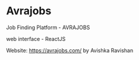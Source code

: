 # Avrajobs
Job Finding Platform - AVRAJOBS

web interface - ReactJS


Website: https://avrajobs.com/
by Avishka Ravishan
